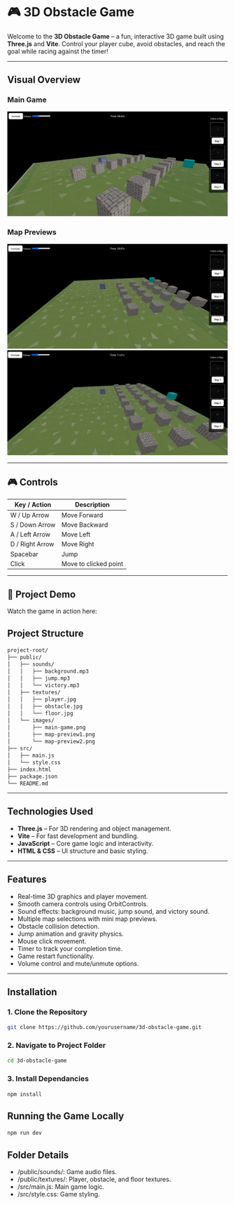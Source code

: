 # 🎮 3D Obstacle Game

Welcome to the **3D Obstacle Game** – a fun, interactive 3D game built using **Three.js** and **Vite**. Control your player cube, avoid obstacles, and reach the goal while racing against the timer!

---

##  Visual Overview

### Main Game
![Main Game Screenshot](https://github.com/shyamharsh/3DGame/blob/main/3Dgame/public/images/main-game.png)

### Map Previews
![Map Preview 1](https://github.com/shyamharsh/3DGame/blob/main/3Dgame/public/images/map-preview1.png)
![Map Preview 2](https://github.com/shyamharsh/3DGame/raw/main/public/images/map-preview2.png)

---

## 🎮 Controls

| Key / Action      | Description                |
|-------------------|----------------------------|
| W / Up Arrow      | Move Forward               |
| S / Down Arrow    | Move Backward              |
| A / Left Arrow    | Move Left                  |
| D / Right Arrow   | Move Right                 |
| Spacebar          | Jump                       |
| Click             | Move to clicked point      |

---

## 🎥 Project Demo

Watch the game in action here:


##  Project Structure

```text
project-root/
├── public/
│   ├── sounds/
│   │   ├── background.mp3
│   │   ├── jump.mp3
│   │   └── victory.mp3
│   ├── textures/
│   │   ├── player.jpg
│   │   ├── obstacle.jpg
│   │   └── floor.jpg
│   └── images/
│       ├── main-game.png
│       ├── map-preview1.png
│       └── map-preview2.png
├── src/
│   ├── main.js
│   └── style.css
├── index.html
├── package.json
└── README.md

```

---

##  Technologies Used
- **Three.js** – For 3D rendering and object management.
- **Vite** – For fast development and bundling.
- **JavaScript** – Core game logic and interactivity.
- **HTML & CSS** – UI structure and basic styling.

---

##  Features
- Real-time 3D graphics and player movement.
- Smooth camera controls using OrbitControls.
- Sound effects: background music, jump sound, and victory sound.
- Multiple map selections with mini map previews.
- Obstacle collision detection.
- Jump animation and gravity physics.
- Mouse click movement.
- Timer to track your completion time.
- Game restart functionality.
- Volume control and mute/unmute options.

---

##  Installation

### 1. Clone the Repository
```bash
git clone https://github.com/yourusername/3d-obstacle-game.git
```
### 2. Navigate to Project Folder
```bash
cd 3d-obstacle-game
```
### 3. Install Dependancies
```bash
npm install
```
##  Running the Game Locally
```bash
npm run dev
```
##  Folder Details
- /public/sounds/: Game audio files.
- /public/textures/: Player, obstacle, and floor textures.
- /src/main.js: Main game logic.
- /src/style.css: Game styling.

